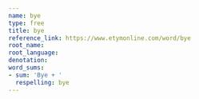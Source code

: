 ```yaml
---
name: bye
type: free
title: bye
reference_link: https://www.etymonline.com/word/bye
root_name: 
root_language: 
denotation: 
word_sums:
- sum: 'Bye + '
  respelling: bye
---
```

